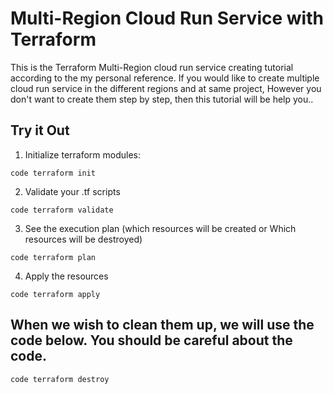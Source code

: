 # Multi-Region Cloud Run Service with Terraform 

This is the Terraform Multi-Region cloud run service creating tutorial according to the my personal reference. If you would like to create multiple cloud run service in the different regions and at same project, However you don't want to create them step by step, then this tutorial will be help you..

## Try it Out 
1. Initialize terraform modules:

```code terraform init```


2. Validate your .tf scripts

``code terraform validate``

3. See the execution plan (which resources will be created or Which resources will be destroyed)

``code terraform plan``

4. Apply the resources 

``code terraform apply``

## When we wish to clean them up, we will use the code below. You should be careful about the code.

``code terraform destroy``